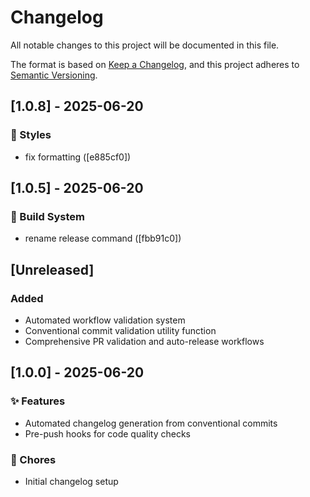 # Changelog

All notable changes to this project will be documented in this file.

The format is based on [Keep a Changelog](https://keepachangelog.com/en/1.0.0/),
and this project adheres to [Semantic Versioning](https://semver.org/spec/v2.0.0.html).

## [1.0.8] - 2025-06-20

### 💄 Styles

- fix formatting ([e885cf0])

## [1.0.5] - 2025-06-20

### 👷 Build System

- rename release command ([fbb91c0])

## [Unreleased]

### Added

- Automated workflow validation system
- Conventional commit validation utility function
- Comprehensive PR validation and auto-release workflows

## [1.0.0] - 2025-06-20

### ✨ Features

- Automated changelog generation from conventional commits
- Pre-push hooks for code quality checks

### 🔧 Chores

- Initial changelog setup
